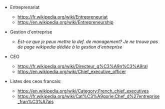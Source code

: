 * Entreprenariat
  * https://fr.wikipedia.org/wiki/Entrepreneuriat
  * https://en.wikipedia.org/wiki/Entrepreneurship

* Gestion d'entreprise
  * _Est-ce que je peux mettre la def. de management? Je ne trouve pas de page wikipedia dédiée à la gestion d'entreprise_ 

* CEO
  * https://fr.wikipedia.org/wiki/Directeur_g%C3%A9n%C3%A9ral
  * https://en.wikipedia.org/wiki/Chief_executive_officer
  
* Listes des ceos francais:
    * https://en.wikipedia.org/wiki/Category:French_chief_executives
    * https://fr.wikipedia.org/wiki/Cat%C3%A9gorie:Chef_d%27entreprise_fran%C3%A7ais
